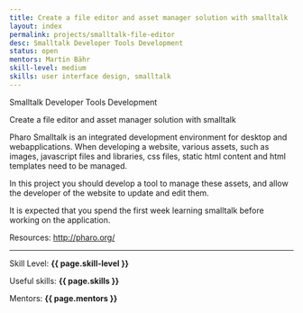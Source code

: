 ```yaml
---
title: Create a file editor and asset manager solution with smalltalk
layout: index
permalink: projects/smalltalk-file-editor
desc: Smalltalk Developer Tools Development
status: open
mentors: Martin Bähr
skill-level: medium
skills: user interface design, smalltalk
---
```

Smalltalk Developer Tools Development

Create a file editor and asset manager solution with smalltalk


Pharo Smalltalk is an integrated development environment for desktop and
webapplications.  When developing a website, various assets, such as images,
javascript files and libraries, css files, static html content and html
templates need to be managed.

In this project you should develop a tool to manage these assets, and allow the
developer of the website to update and edit them.

It is expected that you spend the first week learning smalltalk before
working on the application.

Resources: http://pharo.org/

* * *

Skill Level: **{{ page.skill-level }}**

Useful skills: **{{ page.skills }}**

Mentors: **{{ page.mentors }}**
